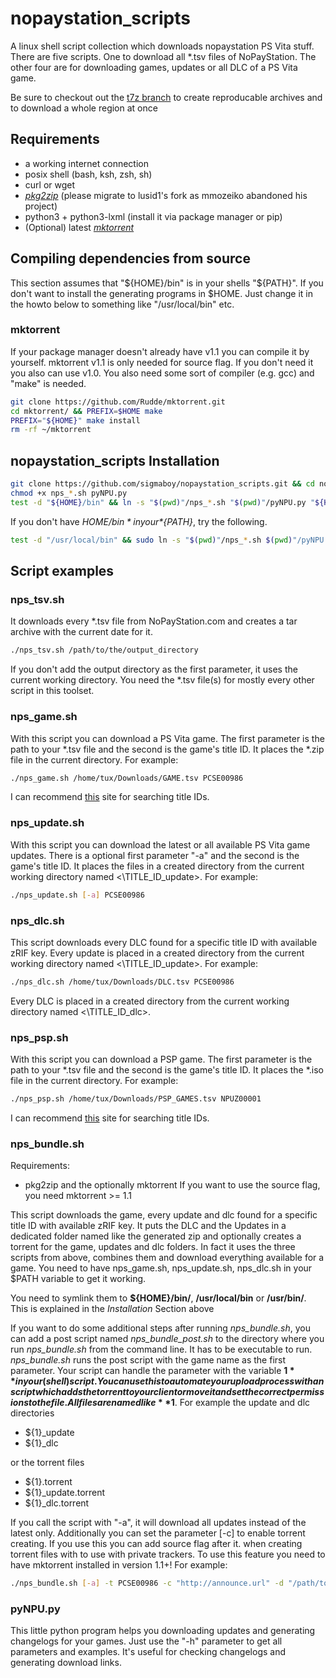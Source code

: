 # nopaystation\_scripts

A linux shell script collection which downloads nopaystation PS Vita stuff.
There are five scripts. One to download all \*.tsv files of NoPayStation. The other four are for downloading games, updates or all DLC of a PS Vita game.

Be sure to checkout out the [t7z branch](https://github.com/sigmaboy/nopaystation_scripts/tree/t7z) to create reproducable archives and to download a whole region at once

## Requirements
* a working internet connection
* posix shell (bash, ksh, zsh, sh)
* curl or wget
* [*pkg2zip*](https://github.com/lusid1/pkg2zip) (please migrate to lusid1's fork as mmozeiko abandoned his project)
* python3 + python3-lxml (install it via package manager or pip)
* (Optional) latest [*mktorrent*](https://github.com/Rudde/mktorrent)

## Compiling dependencies from source
This section assumes that "${HOME}/bin" is in your shells "${PATH}".
If you don't want to install the generating programs in $HOME. Just
change it in the howto below to something like "/usr/local/bin" etc.

### mktorrent
If your package manager doesn't already have v1.1 you can compile it by yourself.
mktorrent v1.1 is only needed for source flag. If you don't need it you also can use v1.0.
You also need some sort of compiler (e.g. gcc) and "make" is needed.
```bash
git clone https://github.com/Rudde/mktorrent.git
cd mktorrent/ && PREFIX=$HOME make
PREFIX="${HOME}" make install
rm -rf ~/mktorrent
```

## nopaystation\_scripts Installation
```bash
git clone https://github.com/sigmaboy/nopaystation_scripts.git && cd nopaystation_scripts
chmod +x nps_*.sh pyNPU.py
test -d "${HOME}/bin" && ln -s "$(pwd)"/nps_*.sh "$(pwd)"/pyNPU.py "${HOME}/bin"
```

If you don't have *${HOME}/bin* in your *${PATH}*, try the following.
```bash
test -d "/usr/local/bin" && sudo ln -s "$(pwd)"/nps_*.sh $(pwd)"/pyNPU.py "/usr/local/bin/"
```

## Script examples

### nps\_tsv.sh
It downloads every \*.tsv file from NoPayStation.com and creates a tar archive with the current date for it.
```bash
./nps_tsv.sh /path/to/the/output_directory
```
If you don't add the output directory as the first parameter, it uses the current working directory.
You need the \*.tsv file(s) for mostly every other script in this toolset.

### nps\_game.sh
With this script you can download a PS Vita game.
The first parameter is the path to your \*.tsv file and the second is the game's title ID.
It places the \*.zip file in the current directory.
For example:
```bash
./nps_game.sh /home/tux/Downloads/GAME.tsv PCSE00986
```
I can recommend [this](http://renascene.com/psv/) site for searching title IDs.

### nps\_update.sh
With this script you can download the latest or all available PS Vita game updates.
There is a optional first parameter "-a" and the second is the game's title ID.
It places the files in a created directory from the current working directory named <\TITLE\_ID\_update>.
For example:
```bash
./nps_update.sh [-a] PCSE00986
```

### nps\_dlc.sh
This script downloads every DLC found for a specific title ID with available zRIF key.
Every update is placed in a created directory from the current working directory named <\TITLE\_ID\_update>.
For example:
```bash
./nps_dlc.sh /home/tux/Downloads/DLC.tsv PCSE00986
```
Every DLC is placed in a created directory from the current working directory named <\TITLE\_ID\_dlc>.

### nps\_psp.sh
With this script you can download a PSP game.
The first parameter is the path to your \*.tsv file and the second is the game's title ID.
It places the \*.iso file in the current directory.
For example:
```bash
./nps_psp.sh /home/tux/Downloads/PSP_GAMES.tsv NPUZ00001
```
I can recommend [this](http://renascene.com/psp/) site for searching title IDs.

### nps\_bundle.sh
Requirements:
* pkg2zip and the optionally mktorrent If you want to use the source flag, you need mktorrent >= 1.1

This script downloads the game, every update and dlc found for a specific title ID with available zRIF key.
It puts the DLC and the Updates in a dedicated folder named like the generated zip and optionally creates a torrent for the game,
updates and dlc folders. In fact it uses the three scripts from above, combines them and download everything available for a game.
You need to have nps\_game.sh, nps\_update.sh, nps\_dlc.sh in your $PATH variable to get it working.

You need to symlink them to **${HOME}/bin/**, **/usr/local/bin** or **/usr/bin/**.
This is explained in the *Installation* Section above

If you want to do some additional steps after running *nps_bundle.sh*, you can add a post script named *nps_bundle_post.sh* to the directory where you run *nps_bundle.sh* from the command line.
It has to be executable to run. *nps_bundle.sh* runs the post script with the game name as the first parameter.
Your script can handle the parameter with the variable **$1** in your (shell) script.
You can use this to automate your upload process with an script which adds the torrent to your client or move it and
set the correct permissions to the file.
All files are named like **$1**.
For example the update and dlc directories
* ${1}_update
* ${1}_dlc

or the torrent files
* ${1}.torrent
* ${1}_update.torrent
* ${1}_dlc.torrent

If you call the script with "-a", it will download all updates instead of the latest only. Additionally you can set the parameter [-c]
to enable torrent creating. If you use this you can add source flag after it.
when creating torrent files with to use with private trackers.
To use this feature you need to have mktorrent installed in version 1.1+!
For example:
```bash
./nps_bundle.sh [-a] -t PCSE00986 -c "http://announce.url" -d "/path/to/directory/containing/the/tsv/files" [-c] [<SOURCE FLAG>]
```

### pyNPU.py
This little python program helps you downloading updates and generating changelogs for your games.
Just use the "-h" parameter to get all parameters and examples. It's useful for checking changelogs and generating download links.

